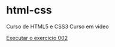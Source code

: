 # html-css
 Curso de HTML5 e CSS3 Curso em video

 
<a href= "https://freeitasjoao.github.io/html-css/exercicios/ex001/index,html">Executar o exercicio 002</a>